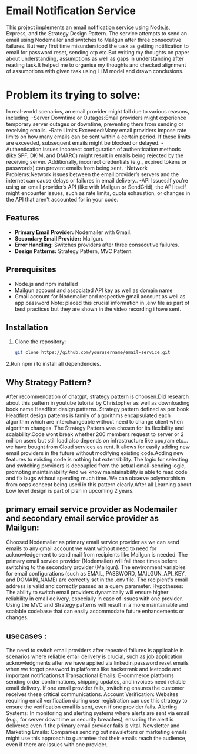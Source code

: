 # Email Notification Service

This project implements an email notification service using Node.js, Express, and the Strategy Design Pattern. The service attempts to send an email using Nodemailer and switches to Mailgun after three consecutive failures.
But very first time misunderstood the task as getting notification to email for password reset, sending otp etc.But writing my thoughts on paper about understanding, assumptions as well as gaps in understanding after reading task.It helped me to organise my thoughts and checked alignment of assumptions with given task using LLM model and drawn conclusions.
# Problem its trying to solve:
In real-world scenarios, an email provider might fail due to various reasons, including:
-Server Downtime or Outages:Email providers might experience temporary server outages or downtime, preventing them from sending or receiving emails.
-Rate Limits Exceeded:Many email providers impose rate limits on how many emails can be sent within a certain period. If these limits are exceeded, subsequent emails might be blocked or delayed.
-Authentication Issues:Incorrect configuration of authentication methods (like SPF, DKIM, and DMARC) might result in emails being rejected by the receiving server. Additionally, incorrect credentials (e.g., expired tokens or passwords) can prevent emails from being sent.
-Network Problems:Network issues between the email provider’s servers and the internet can cause delays or failures in email delivery..
-API Issues:If you’re using an email provider’s API (like with Mailgun or SendGrid), the API itself might encounter issues, such as rate limits, quota exhaustion, or changes in the API that aren't accounted for in your code. 
## Features

- **Primary Email Provider:** Nodemailer with Gmail.
- **Secondary Email Provider:** Mailgun.
- **Error Handling:** Switches providers after three consecutive failures.
- **Design Patterns:** Strategy Pattern, MVC Pattern.

## Prerequisites

- Node.js and npm installed
- Mailgun account and associated API key as well as domain name
- Gmail account for Nodemailer and respective gmail account as well as app password
Note: placed this crucial information in .env file as part of best practices but they are shown in the video recording i have sent.

## Installation

1. Clone the repository:
   ```bash
   git clone https://github.com/yourusername/email-service.git
2.Run npm i to install all dependencies.
## Why Strategy Pattern?
After recommendation of chatgpt, strategy pattern is choosen.Did research about this pattern in youtube tutorial by Christopher as well as downloading book name Headfirst design patterns.
Strategy pattern defined as per book Headfirst design patterns is family of algorithms encapsulated each algorithm which are interchangeable without need to change client when algorithm changes.
The Strategy Pattern was chosen for its flexibility and scalability.Code wont break whether 200 members request to server or 2 million users but still load also depends on infrastructure like
cpu,ram etc... we have bought from Cloud services as rent.
It allows for easily adding new email providers in the future without modifying existing code.Adding new features to existing code is nothing but extensibility.
The logic for selecting and switching providers is decoupled from the actual email-sending logic, promoting maintainability.And we know maintainability is able to read code and fix bugs without
spending much time.
We can observe polymorphism from oops concept being used in this pattern clearly.After all Learning about Low level design is part of plan in upcoming 2 years.
## primary email service provider as Nodemailer and secondary email service provider as Mailgun:
Choosed Nodemailer as primary email service provider as we can send emails  to any gmail account we want without need to need for acknowledgement to send mail from recipients like Mailgun is needed.
The primary email service provider (Nodemailer) will fail three times before switching to the secondary provider (Mailgun).
The environment variables for email configurations (such as EMAIL, PASSWORD, MAILGUN_API_KEY, and DOMAIN_NAME) are correctly set in the .env file.
The recipient's email address is valid and correctly passed as a query parameter.
Hypotheses:
The ability to switch email providers dynamically will ensure higher reliability in email delivery, especially in case of issues with one provider.
Using the MVC and Strategy patterns will result in a more maintainable and scalable codebase that can easily accommodate future enhancements or changes.

## usecases :
The need to switch email providers after repeated failures is applicable in scenarios where reliable email delivery is crucial, such as job application acknowledgments after we have applied
via linkedin,password reset emails when we forgot password in platforms like hackerrank and leetcode and important notifications.t
Transactional Emails: E-commerce platforms sending order confirmations, shipping updates, and invoices need reliable email delivery. If one email provider fails, switching ensures the customer 
receives these critical communications.
Account Verification: Websites requiring email verification during user registration can use this strategy to ensure the verification email is sent, even if one provider fails.
Alerting Systems: In monitoring and alerting systems where alerts are sent via email (e.g., for server downtime or security breaches), ensuring the alert is delivered even if the primary email provider
fails is vital.
Newsletter and Marketing Emails: Companies sending out newsletters or marketing emails might use this approach to guarantee that their emails reach the audience, even if there are issues with one provider.
